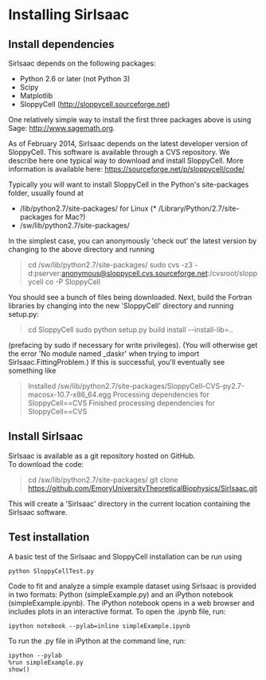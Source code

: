 Installing SirIsaac
===================

## Install dependencies

SirIsaac depends on the following packages:

- Python 2.6 or later (not Python 3)
- Scipy
- Matplotlib
- SloppyCell (http://sloppycell.sourceforge.net)

One relatively simple way to install the first three packages 
above is using Sage: http://www.sagemath.org.

As of February 2014, SirIsaac depends on the latest
developer version of SloppyCell.  This software is
available through a CVS repository.
We describe here one typical way to download and 
install SloppyCell.
More information is available here: https://sourceforge.net/p/sloppycell/code/

Typically you will want to install SloppyCell in the Python's
site-packages folder, usually found at

* /lib/python2.7/site-packages/ for Linux
(* /Library/Python/2.7/site-packages for Mac?)
* /sw/lib/python2.7/site-packages/

In the simplest case, you can anonymously 'check out' the latest version 
by changing to the above directory and running

> cd /sw/lib/python2.7/site-packages/
> sudo cvs -z3 -d:pserver:anonymous@sloppycell.cvs.sourceforge.net:/cvsroot/sloppycell co -P SloppyCell

You should see a bunch of files being downloaded.  Next,
build the Fortran libraries by changing into the new 'SloppyCell' 
directory and running setup.py:

> cd SloppyCell
> sudo python setup.py build install --install-lib=..

(prefacing by sudo if necessary for write privileges).  (You will
otherwise get the error 'No module named _daskr' when trying to
import SirIsaac.FittingProblem.)  If this is successful, you'll 
eventually see something like 

> Installed /sw/lib/python2.7/site-packages/SloppyCell-CVS-py2.7-macosx-10.7-x86_64.egg
> Processing dependencies for SloppyCell==CVS
> Finished processing dependencies for SloppyCell==CVS


## Install SirIsaac

SirIsaac is available as a git repository hosted on GitHub.  
To download the code:

> cd /sw/lib/python2.7/site-packages/
> git clone https://github.com/EmoryUniversityTheoreticalBiophysics/SirIsaac.git

This will create a 'SirIsaac' directory in the current
location containing the SirIsaac software.

## Test installation

A basic test of the SirIsaac and SloppyCell installation can be
run using

	python SloppyCellTest.py

Code to fit and analyze a simple example dataset 
using SirIsaac is provided in two formats: 
Python (simpleExample.py) and an iPython 
notebook (simpleExample.ipynb).  The 
iPython notebook opens in a web browser and 
includes plots in an interactive format.  To 
open the .ipynb file, run:
    
    ipython notebook --pylab=inline simpleExample.ipynb

To run the .py file in iPython at the command line, run:

    ipython --pylab
    %run simpleExample.py
    show()
